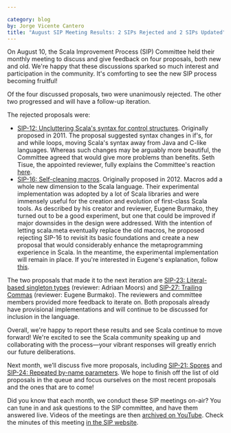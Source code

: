 ```yaml
---

category: blog
by: Jorge Vicente Cantero
title: "August SIP Meeting Results: 2 SIPs Rejected and 2 SIPs Updated"
---
```


On August 10, the Scala Improvement Process (SIP) Committee held
their monthly meeting to discuss and give feedback on four proposals,
both new and old. We're happy that these discussions sparked so much
interest and participation in the community. It's comforting to see the
new SIP process becoming fruitful!

Of the four discussed proposals, two were unanimously rejected.
The other two progressed and will have a follow-up iteration.

The rejected proposals were:

-   [SIP-12: Uncluttering Scala's syntax for control structures](https://docs.scala-lang.org/sips/uncluttering-control.html).
    Originally proposed in 2011. The proposal suggested syntax changes
    in if's, for and while loops, moving Scala's syntax away from Java
    and C-like languages. Whereas such changes may be arguably more
    beautiful, the Committee agreed that would give more problems
    than benefits. Seth Tisue, the appointed reviewer, fully explains
    the Committee's reaction [here](https://github.com/scala/scala.github.com/issues/555).
-   [SIP-16: Self-cleaning macros](http://docs.scala-lang.org/sips/rejected/self-cleaning-macros.html).
    Originally proposed in 2012. Macros add a whole new dimension to the
    Scala language. Their experimental implementation was adopted by a
    lot of Scala libraries and were immensely useful for the creation
    and evolution of first-class Scala tools. As described by his
    creator and reviewer, Eugene Burmako, they turned out to be a good
    experiment, but one that could be improved if major downsides in the
    design were addressed. With the intention of letting scala.meta
    eventually replace the old macros, he proposed rejecting SIP-16 to
    revisit its basic foundations and create a new proposal that would
    considerably enhance the metaprogramming experience in Scala. In the
    meantime, the experimental implementation will remain in place. If
    you're interested in Eugene's explanation, follow [this](https://github.com/scala/scala.github.com/pull/57).

The two proposals that made it to the next iteration are
[SIP-23: Literal-based singleton types](https://docs.scala-lang.org/sips/42.type.html) (reviewer:
Adriaan Moors) and [SIP-27: Trailing
Commas](https://github.com/scala/scala.github.com/pull/533#issuecomment-239422098) (reviewer:
Eugene Burmako). The reviewers and committee members provided more feedback to
iterate on. Both proposals already have
provisional implementations and will continue to be discussed for
inclusion in the language.

Overall, we're happy to report these results and see Scala
continue to move forward! We're excited to see the Scala community
speaking up and collaborating with the process—your vibrant
responses will greatly enrich our future deliberations.

Next month, we’ll discuss five more proposals, including
[SIP-21: Spores](https://docs.scala-lang.org/sips/spores.html) and
[SIP-24: Repeated by-name
parameters](https://docs.scala-lang.org/sips/repeated-byname.html).
We hope to finish off the list of old proposals in the queue and focus
ourselves on the most recent proposals and the ones that are to
come!

Did you know that each month, we conduct these SIP meetings
on-air? You can tune in and ask questions to the SIP committee, and have
them answered live. Videos of the meetings are then [archived on
YouTube](https://plus.google.com/+ScalaProcess/posts). Check the minutes of this
meeting [in the SIP website](http://docs.scala-lang.org/sips/minutes/sip-10th-august-minutes.html).
